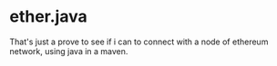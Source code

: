 # ether.java
That's just a prove to see if i can to connect with a node of ethereum network, using java in a maven.

